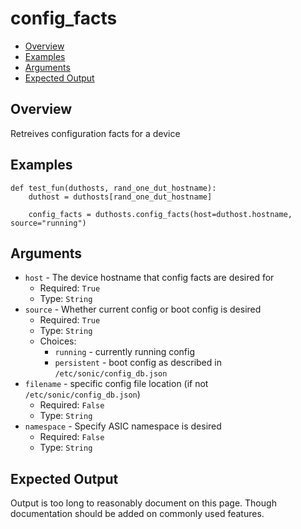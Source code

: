 # config_facts

- [Overview](#overview)
- [Examples](#examples)
- [Arguments](#arguments)
- [Expected Output](#expected-output)

## Overview
Retreives configuration facts for a device

## Examples
```
def test_fun(duthosts, rand_one_dut_hostname):
    duthost = duthosts[rand_one_dut_hostname]

    config_facts = duthosts.config_facts(host=duthost.hostname, source="running")
```

## Arguments
- `host` - The device hostname that config facts are desired for
    - Required: `True`
    - Type: `String`
- `source` - Whether current config or boot config is desired
    - Required: `True`
    - Type: `String`
    - Choices:
        - `running` - currently running config
        - `persistent` - boot config as described in `/etc/sonic/config_db.json`
- `filename` - specific config file location (if not `/etc/sonic/config_db.json`)
    - Required: `False`
    - Type: `String`
- `namespace` - Specify ASIC namespace is desired
    - Required: `False`
    - Type: `String`

## Expected Output

Output is too long to reasonably document on this page. Though documentation should be added on commonly used features.
